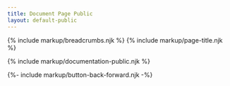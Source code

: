 ```yaml
---
title: Document Page Public
layout: default-public
---
```


{% include markup/breadcrumbs.njk %}
{% include markup/page-title.njk %}

{% include markup/documentation-public.njk %}

<div class="container-fluid">
  {%- include markup/button-back-forward.njk -%}
</div>
